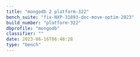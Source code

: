```yaml
---
title: "mongodb 2 platform-322"
bench_suite: "fix-NXP-31893-doc-move-optim-2023"
build_number: "platform-322"
dbprofile: "mongodb"
classifier: ""
date: 2023-06-16T06:48:28
type: "bench"
---
```

